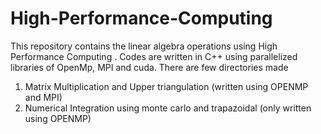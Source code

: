 # High-Performance-Computing
This repository contains the linear algebra operations using High Performance Computing . Codes are written in C++ using parallelized libraries of OpenMp, MPI and cuda.
There are few directories made 
1) Matrix Multiplication and Upper triangulation (written using OPENMP and MPI)
2) Numerical Integration using monte carlo and trapazoidal (only written using OPENMP)
